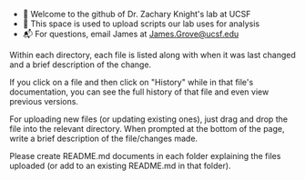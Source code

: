 - 👋 Welcome to the github of Dr. Zachary Knight's lab at UCSF
- 👀 This space is used to upload scripts our lab uses for analysis
- 📬 For questions, email James at James.Grove@ucsf.edu


Within each directory, each file is listed along with when it was last changed and a brief description of the change.

If you click on a file and then click on "History" while in that file's documentation, you can see the full history of that file and even view previous versions.

For uploading new files (or updating existing ones), just drag and drop the file into the relevant directory. When prompted at the bottom of the page, write a brief description of the file/changes made.

Please create README.md documents in each folder explaining the files uploaded (or add to an existing README.md in that folder).
